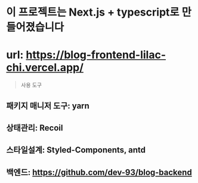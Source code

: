# 이 프로젝트는 Next.js + typescript로 만들어졌습니다
# url: https://blog-frontend-lilac-chi.vercel.app/

> 사용 도구
## 패키지 매니저 도구: yarn
## 상태관리: Recoil
## 스타일설계: Styled-Components, antd

## 백엔드: https://github.com/dev-93/blog-backend
